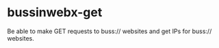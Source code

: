 # bussinwebx-get
Be able to make GET requests to buss:// websites and get IPs for buss:// websites.
